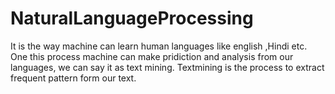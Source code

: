 # NaturalLanguageProcessing
It is the way machine can learn  human languages like english ,Hindi etc.
One this process machine can make pridiction and analysis from our languages, we can say it as text mining.
Textmining is the process to extract frequent pattern form our text. 
